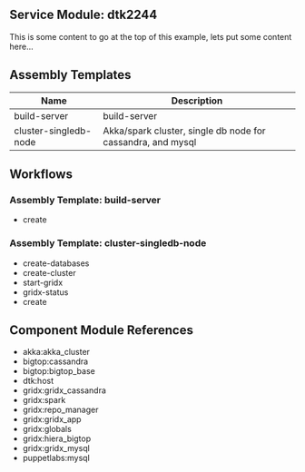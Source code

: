 ## Service Module: dtk2244

This is some content to go at the top of this example, lets put some content here...

## Assembly Templates
| Name | Description |
| ---- | ------ |
| build-server | build-server
| cluster-singledb-node | Akka/spark cluster, single db node for cassandra, and mysql

## Workflows

### Assembly Template: build-server
* create

### Assembly Template: cluster-singledb-node
* create-databases
* create-cluster
* start-gridx
* gridx-status
* create


## Component Module References

* akka:akka_cluster
* bigtop:cassandra
* bigtop:bigtop_base
* dtk:host
* gridx:gridx_cassandra
* gridx:spark
* gridx:repo_manager
* gridx:gridx_app
* gridx:globals
* gridx:hiera_bigtop
* gridx:gridx_mysql
* puppetlabs:mysql
